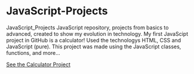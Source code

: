 # JavaScript-Projects
 JavaScript_Projects JavaScript repository, projects from basics to advanced, created to show my evolution in technology.  My first JavaScipt project in GitHub is a calculator! Used the technologys HTML, CSS and JavaScript (pure).  This project was made using the JavaScript classes, functions, and more...

<a href="https://arthurbernardomorferreira.github.io/JavaScript_Projects/Calculator/index.html"> See the Calculator Project </a>